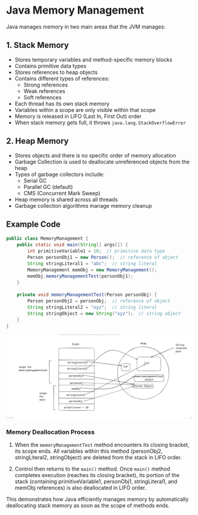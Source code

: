 # Java Memory Management

Java manages memory in two main areas that the JVM manages:

## 1. Stack Memory
- Stores temporary variables and method-specific memory blocks
- Contains primitive data types
- Stores references to heap objects
- Contains different types of references:
  - Strong references
  - Weak references
  - Soft references
- Each thread has its own stack memory
- Variables within a scope are only visible within that scope
- Memory is released in LIFO (Last In, First Out) order
- When stack memory gets full, it throws `java.lang.StackOverflowError`

## 2. Heap Memory
- Stores objects and there is no specific order of memory allocation
- Garbage Collection is used to deallocate unreferenced objects from the heap
- Types of garbage collectors include:
  - Serial GC
  - Parallel GC (default)
  - CMS (Concurrent Mark Sweep)
- Heap memory is shared across all threads
- Garbage collection algorithms manage memory cleanup

## Example Code

```java
public class MemoryManagement {
    public static void main(String[] args[]) {
        int primitiveVariable1 = 10;  // primitive data type
        Person personObj1 = new Person();  // reference of object
        String stringLiteral1 = "abc";  // string literal
        MemoryManagement memObj = new MemoryManagement();
        memObj.memoryManagementTest(personObj1);
    }

    private void memoryManagementTest(Person personObj) {
        Person personObj2 = personObj;  // reference of object
        String stringLiteral2 = "xyz";  // string literal
        String stringObject = new String("xyz");  // string object
    }
}
```


![](/diagrams/memory.png)
### Memory Deallocation Process
1. When the `memoryManagementTest` method encounters its closing bracket, its scope ends. All variables within this method (personObj2, stringLiteral2, stringObject) are deleted from the stack in LIFO order.

2. Control then returns to the `main()` method. Once `main()` method completes execution (reaches its closing bracket), its portion of the stack (containing primitiveVariable1, personObj1, stringLiteral1, and memObj references) is also deallocated in LIFO order.

This demonstrates how Java efficiently manages memory by automatically deallocating stack memory as soon as the scope of methods ends.


